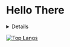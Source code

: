 # Hello There

<details>
  <img alt="Never gonna give, never gonna give (ooh, give you up)" src="https://github.com/rcmilan/rcmilan/blob/trunk/rickroll.gif?raw=true" width="100%">
</details>

[![Top Langs](https://github-readme-stats.vercel.app/api/top-langs/?username=rcmilan&langs_count=8&hide=css)](https://github.com/rcmilan/github-readme-stats)
